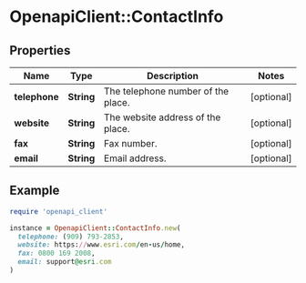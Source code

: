 # OpenapiClient::ContactInfo

## Properties

| Name | Type | Description | Notes |
| ---- | ---- | ----------- | ----- |
| **telephone** | **String** | The telephone number of the place. | [optional] |
| **website** | **String** | The website address of the place. | [optional] |
| **fax** | **String** | Fax number. | [optional] |
| **email** | **String** | Email address. | [optional] |

## Example

```ruby
require 'openapi_client'

instance = OpenapiClient::ContactInfo.new(
  telephone: (909) 793-2853,
  website: https://www.esri.com/en-us/home,
  fax: 0800 169 2008,
  email: support@esri.com
)
```


